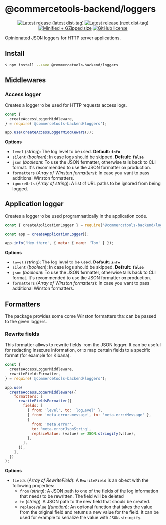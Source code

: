 # @commercetools-backend/loggers

<p align="center">
  <a href="https://www.npmjs.com/package/@commercetools-backend/loggers"><img src="https://badgen.net/npm/v/@commercetools-backend/loggers" alt="Latest release (latest dist-tag)" /></a> <a href="https://www.npmjs.com/package/@commercetools-backend/loggers"><img src="https://badgen.net/npm/v/@commercetools-backend/loggers/next" alt="Latest release (next dist-tag)" /></a> <a href="https://bundlephobia.com/result?p=@commercetools-backend/loggers"><img src="https://badgen.net/bundlephobia/minzip/@commercetools-backend/loggers" alt="Minified + GZipped size" /></a> <a href="https://github.com/commercetools/merchant-center-application-kit/blob/main/LICENSE"><img src="https://badgen.net/github/license/commercetools/merchant-center-application-kit" alt="GitHub license" /></a>
</p>

Opinionated JSON loggers for HTTP server applications.

## Install

```bash
$ npm install --save @commercetools-backend/loggers
```

## Middlewares

### Access logger

Creates a logger to be used for HTTP requests access logs.

```js
const {
  createAccessLoggerMiddleware,
} = require('@commercetools-backend/loggers');

app.use(createAccessLoggerMiddleware());
```

**Options**

- `level` (_string_): The log level to be used. **Default: `info`**
- `silent` (_boolean_): In case logs should be skipped. **Default: `false`**
- `json` (_boolean_): To use the JSON formatter, otherwise falls back to CLI format. It's recommended to use the JSON formatter on production.
- `formatters` (_Array of Winston formatters_): In case you want to pass additional Winston formatters.
- `ignoreUrls` (_Array of string_): A list of URL paths to be ignored from being logged.

## Application logger

Creates a logger to be used programmatically in the application code.

```js
const { createApplicationLogger } = require('@commercetools-backend/loggers');

const app = createApplicationLogger();

app.info('Hey there', { meta: { name: 'Tom' } });
```

**Options**

- `level` (_string_): The log level to be used. **Default: `info`**
- `silent` (_boolean_): In case logs should be skipped. **Default: `false`**
- `json` (_boolean_): To use the JSON formatter, otherwise falls back to CLI format. It's recommended to use the JSON formatter on production.
- `formatters` (_Array of Winston formatters_): In case you want to pass additional Winston formatters.

## Formatters

The package provides some come Winston formatters that can be passed to the given loggers.

### Rewrite fields

This formatter allows to rewrite fields from the JSON logger. It can be useful for redacting insecure information, or to map certain fields to a specific format (for example for Kibana).

```js
const {
  createAccessLoggerMiddleware,
  rewriteFieldsFormatter,
} = require('@commercetools-backend/loggers');

app.use(
  createAccessLoggerMiddleware({
    formatters: [
      rewriteFieldsFormatter({
        fields: [
          { from: 'level', to: 'logLevel' },
          { from: 'meta.error.message', to: 'meta.errorMessage' },
          {
            from: 'meta.error',
            to: 'meta.errorJsonString',
            replaceValue: (value) => JSON.stringify(value),
          },
        ],
      }),
    ],
  })
);
```

**Options**

- `fields` (_Array of RewriteField_): A `RewriteField` is an object with the following properties:
  - `from` (_string_): A JSON path to one of the fields of the log information that needs to be rewritten. The field will be deleted.
  - `to` (_string_): A JSON path to the new field that should be created.
  - `replaceValue` (_function_): An optional function that takes the value from the original field and returns a new value for the field. It can be used for example to serialize the value with `JSON.stringify`.
